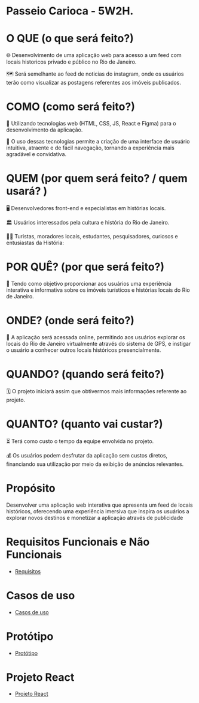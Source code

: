 # Passeio Carioca - 5W2H.

# O QUE (o que será feito?)

🌐 Desenvolvimento de uma aplicação web para acesso a um feed com locais historicos privado e público no Rio de Janeiro. 

🗺️ Será semelhante ao feed de noticias do instagram, onde os usuários terão como visualizar as postagens referentes aos imóveis publicados.


# COMO (como será feito?)

🚀 Utilizando tecnologias web (HTML, CSS, JS, React e Figma) para o desenvolvimento da aplicação. 

🎨 O uso dessas tecnologias permite a criação de uma interface de usuário intuitiva, atraente e de fácil navegação, tornando a experiência mais agradável e convidativa.


# QUEM (por quem será feito? / quem usará? )

🖥️ Desenvolvedores front-end e especialistas em histórias locais. 

🏛️ Usuários interessados pela cultura e história do Rio de Janeiro.

🕵️‍♂️ Turistas, moradores locais, estudantes, pesquisadores, curiosos e entusiastas da História:

# POR QUÊ? (por que será feito?)

🏢 Tendo como objetivo proporcionar aos usuários uma experiência interativa e informativa sobre os imóveis turísticos e histórias locais do Rio de Janeiro.


# ONDE? (onde será feito?)

📲 A aplicação será acessada online, permitindo aos usuários explorar os locais do Rio de Janeiro virtualmente através do sistema de GPS, e instigar o usuário a conhecer outros locais históricos presencialmente.

# QUANDO? (quando será feito?)

🗓️ O projeto iniciará assim que obtivermos mais informações referente ao projeto.

# QUANTO? (quanto vai custar?)

⏳ Terá como custo o tempo da equipe envolvida no projeto.

💰 Os usuários podem desfrutar da aplicação sem custos diretos, financiando sua utilização por meio da exibição de anúncios relevantes.

# Propósito

Desenvolver uma aplicação web interativa que apresenta um feed de locais históricos, oferecendo uma experiência imersiva que inspira os usuários a explorar novos destinos e monetizar a aplicação através de publicidade 


# Requisitos Funcionais e Não Funcionais
- [Requisitos](https://github.com/Felipe-Filgueiras/FrontTarde/blob/main/requisitos.md)

# Casos de uso
- [Casos de uso](https://github.com/Felipe-Filgueiras/FrontTarde/blob/main/CasosDeUso.md)

# Protótipo

- [Protótipo](https://www.figma.com/proto/pm5oN0kMMPUZqSkPkQI3hQ/Untitled?type=design&node-id=1-6&t=BNjZM8HflUfnN2d1-1&scaling=scale-down&page-id=0%3A1&starting-point-node-id=2%3A5&mode=design)

# Projeto React

- [Projeto React](https://github.com/Felipe-Filgueiras/FrontTarde/tree/main/passeio-carioca)
  
